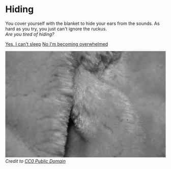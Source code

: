 # Hiding
You cover yourself with the blanket to hide your ears from the sounds. As hard as you try, you just can't ignore the ruckus.  
*Are you tired of hiding?*

[Yes, I can't sleep](uncover.md) 
[No I'm becoming overwhelmed](faint.md)

![Blanket](images/blanket.jpg)  
_Credit to [CC0 Public Domain](https://www.maxpixel.net/Softness-Blanket-Hair-Fur-1107223)_